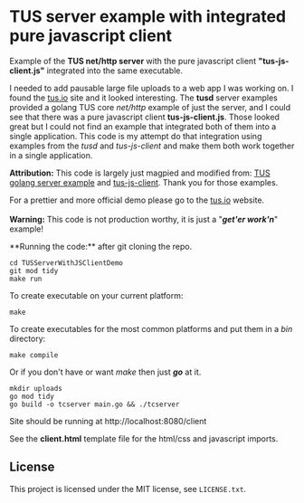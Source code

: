 # TUS server example with integrated pure javascript client

Example of the **TUS net/http server** with the pure javascript client **"tus-js-client.js"** integrated into the same executable.

I needed to add pausable large file uploads to a web app I was working on. I found the <a href="https://tus.io">tus.io</a> site
and it looked interesting. The **tusd** server examples provided a golang TUS core *net/http* example of just the server, 
and I could see that there was a pure javascript client **tus-js-client.js**.  Those looked great but I could not find an 
example that integrated both of them into a single application. This code is my attempt do that integration using
examples from the *tusd* and *tus-js-client* and make them both work together in a single application. 


**Attribution:** This code is largely just magpied and modified from:
        <a href="https://github.com/tus/tusd/blob/master/examples/server/main.go">TUS golang server example</a> and 
        <a href="https://github.com/tus/tus-js-client">tus-js-client</a>. Thank you for those examples.</br>

For a prettier and more official demo please go to the <a href="http://tus.io/demo.html">tus.io</a> website.</br></br>
<b>Warning:</b> This code is not production worthy, it is just a "***get'er work'n***" example!</h4></br>
</p>    
**Running the code:**
after git cloning the repo.

```
cd TUSServerWithJSClientDemo
git mod tidy
make run
```

To create executable on your current platform:
```
make
```        
To create executables for the most common platforms and put them in a *bin* directory:
```
make compile
```

Or if you don't have or want *make* then just ***go*** at it.
```
mkdir uploads
go mod tidy
go build -o tcserver main.go && ./tcserver
```
Site should be running at http://localhost:8080/client

See the **client.html** template file for the html/css and javascript imports.

## License

This project is licensed under the MIT license, see `LICENSE.txt`.
